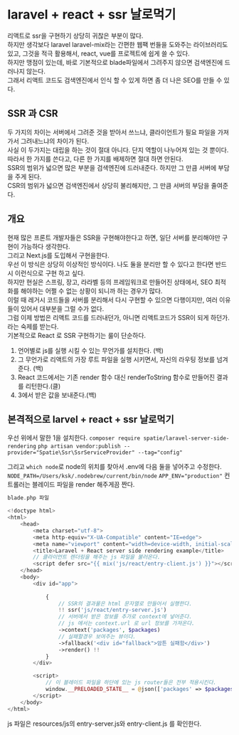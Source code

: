 # laravel + react + ssr 날로먹기 
리액트로 ssr을 구현하기 상당히 귀찮은 부분이 많다.   
하지만 생각보다 laravel laravel-mix라는 간편한 웹팩 번들을 도와주는 라이브러리도 있고, 그것을 적극 활용해서, react, vue를 프로젝트에 쉽게 쓸 수 있다.  
하지만 맹점이 있는데, 바로 기본적으로 blade파일에서 그려주지 않으면 검색엔진에 드러나지 않는다.  
그래서 리액트 코드도 검색엔진에서 인식 할 수 있게 하면 좀 더 나은 SEO를 만들 수 있다.

## SSR 과 CSR
두 가지의 차이는 서버에서 그려준 것을 받아서 쓰느냐, 클라이언트가 필요 파일을 가져가서 그려내느냐의 차이가 된다.  
사실 이 두가지는 대립을 하는 것이 절대 아니다. 단지 역할이 나누어져 있는 것 뿐이다.  
따라서 한 가지를 쓴다고, 다른 한 가지를 배제하면 절대 하면 안된다.  
SSR의 범위가 넓으면 많은 부분을 검색엔진에 드러내준다. 하지만 그 만큼 서버에 부담을 주게 된다.  
CSR의 범위가 넓으면 검색엔진에서 상당히 불리해지만, 그 만큼 서버의 부담을 줄여준다.  

## 개요  
현재 많은 프론트 개발자들은 SSR을 구현해야한다고 하면, 일단 서버를 분리해야만 구현이 가능하다 생각한다.    
그리고 Next.js를 도입해서 구현을한다.  
우선 이 방식은 상당히 이상적인 방식이다. 나도 둘을 분리만 할 수 있다고 한다면 반드시 이런식으로 구현 하고 싶다.  
하지만 현실은 스프링, 장고, 라라벨 등의 프레임워크로 만들어진 상태에서, SEO 최적화를 해야하는 어쩔 수 없는 상황이 되니까 하는 경우가 많다.  
이럴 때 레거시 코드들을 서버를 분리해서 다시 구현할 수 있으면 다행이지만, 여러 이유들이 있어서 대부분을 그럴 수가 없다.  
그럼 이제 방법은 리액트 코드를 드러내던가, 아니면 리액트코드가 SSR이 되게 하던가. 라는 숙제를 받는다.  
기본적으로 React 로 SSR 구현하기는 룰이 단순하다.  
1. 언어별로 js를 실행 시킬 수 있는 무언가를 설치한다. (백)
2. 그 무언가로 리액트의 가장 루트 파일을 실행 시키면서, 자신의 라우팅 정보를 넘겨준다. (백)
3. React 코드에서는 기존 render 함수 대신 renderToString 함수로 만들어진 결과를 리턴한다.(클)  
4. 3에서 받은 값을 보내준다.(백)

## 본격적으로 larvel + react + ssr 날로먹기
우선 위에서 말한 1을 설치한다.
`composer require spatie/laravel-server-side-rendering`
`php artisan vendor:publish --provider="Spatie\Ssr\SsrServiceProvider" --tag="config"`

그리고 `which node`로 node의 위치를 찾아서 .env에 다음 둘을 넣어주고 수정한다.
`NODE_PATH=/Users/ksk/.nodebrew/current/bin/node`
`APP_ENV="production"`
컨트롤러는 블레이드 파일을 render 해주게끔 짠다.

~~~php
blade.php 파일

<!doctype html>
<html>
    <head>
        <meta charset="utf-8">
        <meta http-equiv="X-UA-Compatible" content="IE=edge">
        <meta name="viewport" content="width=device-width, initial-scale=1">
        <title>Laravel + React server side rendering example</title>
        // 클라이언트 렌더링을 해주는 js 파일을 불러온다.
        <script defer src="{{ mix('js/react/entry-client.js') }}"></script>
    </head>
    <body>
        <div id="app">
            
            {
                // SSR의 결과물은 html 문자열로 만들어서 실행한다.
                !! ssr('js/react/entry-server.js') 
                // 서버에서 받은 정보를 추가로 context에 넣어준다.
                // js 에서는 context.url 로 url 정보를 가져온다.
                ->context('packages', $packages)
                // 실패할경우 보여주는 뷰이다.
                ->fallback('<div id="fallback">암튼 실패함</div>')
                ->render() !!
            }
        </div>

        <script>
            // 이 블레이드 파일을 하단에 있는 js router들은 전부 적용시킨다.
            window.__PRELOADED_STATE__ = @json(['packages' => $packages])
        </script>
    </body>
</html>
~~~

js 파일은 resources/js의 entry-server.js와 entry-client.js 를 확인한다.